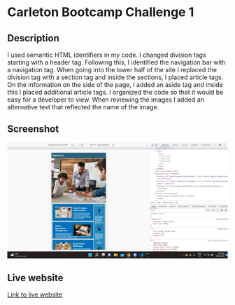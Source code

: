 # Carleton Bootcamp Challenge 1

## Description
I used semantic HTML identifiers in my code. I changed division tags starting with a header tag. Following this, I identified the
navigation bar with a navigation tag. When going into the lower half of the site I replaced the division tag with a section tag and inside the sections, I placed article tags. On the information on the side of the page, I added an aside tag and inside this I placed additional article tags. 
I organized the code so that it would be easy for a developer to view. 
When reviewing the images I added an alternative text that reflected the name of the image. 

## Screenshot
![screenshot](assets/images/challenge1image.jpg)

## Live website
[Link to live website](https://kmcwilson.github.io/carleton-bootcamp-challenge-1/)
